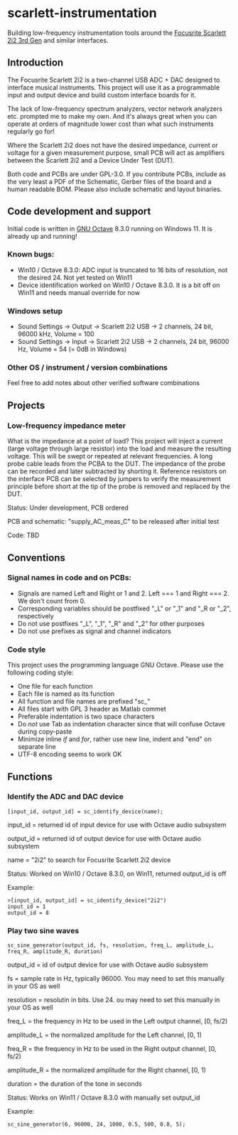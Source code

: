 # scarlett-instrumentation
Building low-frequency instrumentation tools around the [Focusrite Scarlett 2i2 3rd Gen](https://focusrite.com/products/scarlett-2i2-3rd-gen) and similar interfaces. 

## Introduction
The Focusrite Scarlett 2i2 is a two-channel USB ADC + DAC designed to interface musical instruments. This project will use it as a programmable input and output device and build custom interface boards for it.

The lack of low-frequency spectrum analyzers, vector network analyzers etc. prompted me to make my own. And it's always great when you can operate at orders of magnitude lower cost than what such instruments regularly go for!

Where the Scarlett 2i2 does not have the desired impedance, current or voltage for a given measurement purpose, small PCB will act as amplifiers between the Scarlett 2i2 and a Device Under Test (DUT). 

Both code and PCBs are under GPL-3.0. If you contribute PCBs, include as the very least a PDF of the Schematic, Gerber files of the board and a human readable BOM. Please also include schematic and layout binaries.

## Code development and support
Initial code is written in [GNU Octave](https://octave.org) 8.3.0 running on Windows 11. It is already up and running! 

### Known bugs:
- Win10 / Octave 8.3.0: ADC input is truncated to 16 bits of resolution, not the desired 24. Not yet tested on Win11
- Device identification worked on Win10 / Octave 8.3.0. It is a bit off on Win11 and needs manual override for now

### Windows setup
- Sound Settings -> Output -> Scarlett 2i2 USB -> 2 channels, 24 bit, 96000 kHz, Volume = 100
- Sound Settings -> Input -> Scarlett 2i2 USB -> 2 channels, 24 bit, 96000 Hz, Volume = 54 (= 0dB in Windows)

### Other OS / instrument / version combinations
Feel free to add notes about other verified software combinations

## Projects

### Low-frequency impedance meter
What is the impedance at a point of load? This project will inject a current (large voltage through large resistor) into the load and measure the resulting voltage. This will be swept or repeated at relevant frequencies. A long probe cable leads from the PCBA to the DUT. The impedance of the probe can be recorded and later subtracted by shorting it. Reference resistors on the interface PCB can be selected by jumpers to verify the measurement principle before short at the tip of the probe is removed and replaced by the DUT. 

Status: Under development, PCB ordered

PCB and schematic: "supply_AC_meas_C" to be released after initial test

Code: TBD

## Conventions
### Signal names in code and on PCBs:
- Signals are named Left and Right or 1 and 2. Left === 1 and Right === 2. We don't count from 0.
- Corresponding variables should be postfixed "_L" or "_1" and "_R or "_2", respectively
- Do not use postfixes "_L", "_1", "_R" and "_2" for other purposes
- Do not use prefixes as signal and channel indicators

### Code style
This project uses the programming language GNU Octave. Please use the following coding style:
- One file for each function
- Each file is named as its function
- All function and file names are prefixed "sc_"
- All files start with GPL 3 header as Matlab commet
- Preferable indentation is two space characters
- Do *not* use Tab as indentation character since that will confuse Octave during copy-paste
- Minimize inline *if* and *for*, rather use new line, indent and "end" on separate line
- UTF-8 encoding seems to work OK

## Functions

### Identify the ADC and DAC device
```
[input_id, output_id] = sc_identify_device(name);
```
input_id = returned id of input device for use with Octave audio subsystem

output_id = returned id of output device for use with Octave audio subsystem

name = "2i2" to search for Focusrite Scarlett 2i2 device

Status: Worked on Win10 / Octave 8.3.0, on Win11, returned output_id is off

Example:
```
>[input_id, output_id] = sc_identify_device("2i2")
input_id = 1
output_id = 8
```

### Play two sine waves
```
sc_sine_generator(output_id, fs, resolution, freq_L, amplitude_L, freq_R, amplitude_R, duration)
```
output_id = id of output device for use with Octave audio subsystem

fs = sample rate in Hz, typically 96000. You may need to set this manually in your OS as well

resolution = resolutin in bits. Use 24. ou may need to set this manually in your OS as well

freq_L = the frequency in Hz to be used in the Left output channel, [0, fs/2)

amplitude_L = the normalized amplitude for the Left channel, [0, 1)

freq_R = the frequency in Hz to be used in the Right output channel, [0, fs/2)

amplitude_R = the normalized amplitude for the Right channel, [0, 1)

duration = the duration of the tone in seconds

Status: Works on Win11 / Octave 8.3.0 with manually set output_id

Example:
```
sc_sine_generator(6, 96000, 24, 1000, 0.5, 500, 0.8, 5);
```

 

